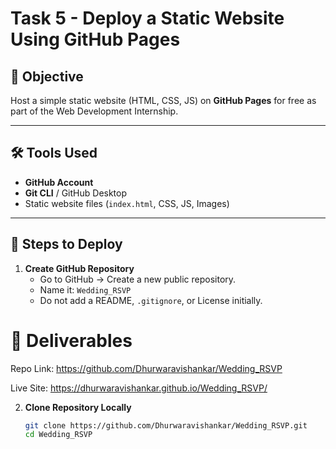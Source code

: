 # Task 5 - Deploy a Static Website Using GitHub Pages

## 📌 Objective
Host a simple static website (HTML, CSS, JS) on **GitHub Pages** for free as part of the Web Development Internship.

---

## 🛠 Tools Used
- **GitHub Account**
- **Git CLI** / GitHub Desktop
- Static website files (`index.html`, CSS, JS, Images)

---

## 🚀 Steps to Deploy

1. **Create GitHub Repository**
   - Go to GitHub → Create a new public repository.
   - Name it: `Wedding_RSVP`
   - Do not add a README, `.gitignore`, or License initially.

# 📄 Deliverables
Repo Link: https://github.com/Dhurwaravishankar/Wedding_RSVP

Live Site: https://dhurwaravishankar.github.io/Wedding_RSVP/


2. **Clone Repository Locally**
   ```bash
   git clone https://github.com/Dhurwaravishankar/Wedding_RSVP.git
   cd Wedding_RSVP
